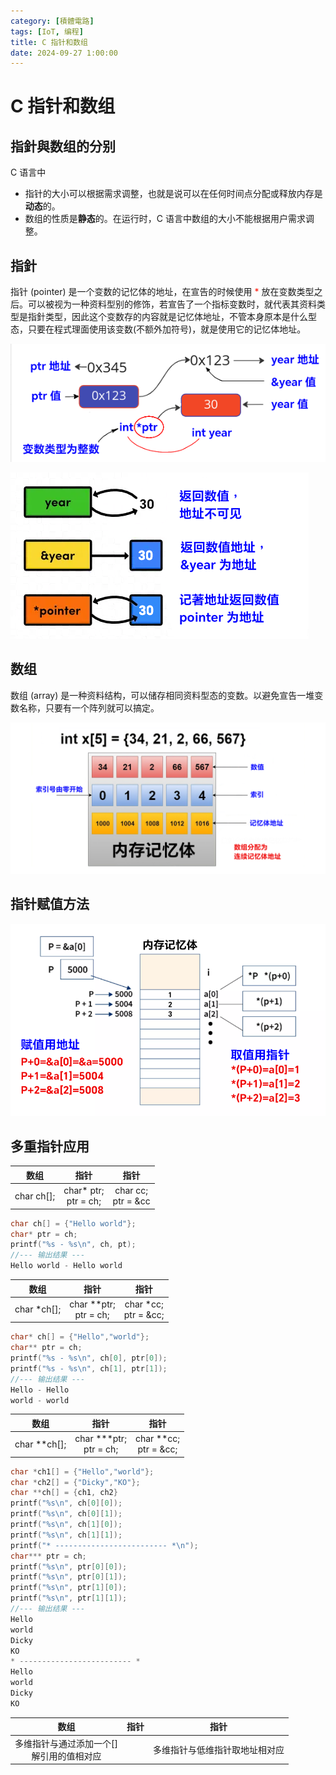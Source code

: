 ```yaml
---
category: [積體電路]
tags: [IoT, 编程]
title: C 指针和数组
date: 2024-09-27 1:00:00
---
```


<style>
  table {
    width: 100%
    }
  td {
    vertical-align: center;
    text-align: center;
  }
  table.inputT{
    margin: 10px;
    width: auto;
    margin-left: auto;
    margin-right: auto;
    border: none;
  }
  input{
    text-align: center;
    padding: 0px 10px;
  }
  iframe{
    width: 100%;
    display: block;
    border-style:none;
  }
</style>


# C 指针和数组

## 指針與数组的分别

C 语言中
- 指针的大小可以根据需求调整，也就是说可以在任何时间点分配或释放内存是**动态**的。
- 数组的性质是**静态**的。在运行时，C 语言中数组的大小不能根据用户需求调整。

## 指針

指针 (pointer) 是一个变数的记忆体的地址，在宣告的时候使用 <font color="#FF1000">*</font> 放在变数类型之后。可以被视为一种资料型别的修饰，若宣告了一个指标变数时，就代表其资料类型是指針类型，因此这个变数存的内容就是记忆体地址，不管本身原本是什么型态，只要在程式理面使用该变数(不额外加符号)，就是使用它的记忆体地址。

![Alt c pointer](../assets/img/esp/cpointer.png)

![Alt pointer](../assets/img/esp/pointer.png)

## 数组

数组 (array) 是一种资料结构，可以储存相同资料型态的变数。以避免宣告一堆变数名称，只要有一个阵列就可以搞定。

![Alt c array](../assets/img/esp/carray.png)

## 指针赋值方法

![Alt init](../assets/img/esp/initpointer.png)

## 多重指针应用


|数组|指针|指针|
|:---:|:---:|:---:|
|char ch[];|char* ptr;<br/>ptr = ch;|char cc;<br/>ptr = &cc|


```c
char ch[] = {"Hello world"};
char* ptr = ch;
printf("%s - %s\n", ch, pt);
//--- 输出结果 ---
Hello world - Hello world
```


|数组|指针|指针|
|:---:|:---:|:---:|
|char *ch[];|char **ptr;<br/>ptr = ch;|char *cc;<br/>ptr = &cc;|


```c
char* ch[] = {"Hello","world"};
char** ptr = ch;
printf("%s - %s\n", ch[0], ptr[0]);
printf("%s - %s\n", ch[1], ptr[1]);
//--- 输出结果 ---
Hello - Hello
world - world
```


|数组|指针|指针|
|:---:|:---:|:---:|
|char  **ch[];|char ***ptr;<br/>ptr = ch;|char **cc;<br/>ptr = &cc;|



```c
char *ch1[] = {"Hello","world"};
char *ch2[] = {"Dicky","KO"};
char **ch[] = {ch1, ch2}
printf("%s\n", ch[0][0]);
printf("%s\n", ch[0][1]);
printf("%s\n", ch[1][0]);
printf("%s\n", ch[1][1]);
printf("* ------------------------- *\n");
char*** ptr = ch;
printf("%s\n", ptr[0][0]);
printf("%s\n", ptr[0][1]);
printf("%s\n", ptr[1][0]);
printf("%s\n", ptr[1][1]);
//--- 输出结果 ---
Hello
world
Dicky
KO
* ------------------------- *
Hello
world
Dicky
KO
```

|数组|指针|指针|
|:---:|:---:|:---:|
|多维指针与通过添加一个[]<br/>解引用的值相对应||多维指针与低维指针取地址相对应|